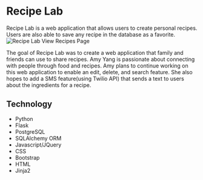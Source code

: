 # Recipe Lab

Recipe Lab is a web application that allows users to create personal recipes. Users are also able to save any recipe in the database as a favorite. ![Recipe Lab View Recipes Page](/static/images/recipe_lab_view_recipes.png)

The goal of Recipe Lab was to create a web application that family and friends can use to share recipes. Amy Yang is passionate about connecting with people through food and recipes. Amy plans to continue working on this web application to enable an  edit, delete, and search feature. She also hopes to add a SMS feature(using Twilio API) that sends a text to users about the ingredients for a recipe. 

## Technology
* Python
* Flask
* PostgreSQL
* SQLAlchemy ORM
* Javascript/JQuery
* CSS
* Bootstrap
* HTML
* Jinja2